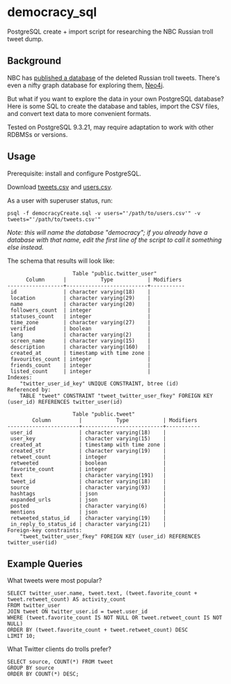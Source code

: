 # democracy_sql

PostgreSQL create + import script for researching the NBC Russian troll tweet dump.

## Background

NBC has [published a database](https://www.nbcnews.com/tech/social-media/now-available-more-200-000-deleted-russian-troll-tweets-n844731) of the deleted Russian troll tweets. There's even a nifty graph database for exploring them, [Neo4j](https://neo4j.com/sandbox-v2/).

But what if you want to explore the data in your own PostgreSQL database? Here is some SQL to create the database and tables, import the CSV files, and convert text data to more convenient formats.

Tested on PostgreSQL 9.3.21, may require adaptation to work with other RDBMSs or versions.

## Usage

Prerequisite: install and configure PostgreSQL.

Download  [tweets.csv](http://nodeassets.nbcnews.com/russian-twitter-trolls/tweets.csv) and [users.csv](http://nodeassets.nbcnews.com/russian-twitter-trolls/users.csv).

As a user with superuser status, run:

`psql -f democracyCreate.sql -v users="'/path/to/users.csv'" -v tweets="'/path/to/tweets.csv'"`

_Note: this will name the database "democracy"; if you already have a database with that name, edit the first line of the script to call it something else instead._

The schema that results will look like:

```
                     Table "public.twitter_user"
      Column      |           Type           | Modifiers 
------------------+--------------------------+-----------
 id               | character varying(18)    | 
 location         | character varying(29)    | 
 name             | character varying(20)    | 
 followers_count  | integer                  | 
 statuses_count   | integer                  | 
 time_zone        | character varying(27)    | 
 verified         | boolean                  | 
 lang             | character varying(2)     | 
 screen_name      | character varying(15)    | 
 description      | character varying(160)   | 
 created_at       | timestamp with time zone | 
 favourites_count | integer                  | 
 friends_count    | integer                  | 
 listed_count     | integer                  | 
Indexes:
    "twitter_user_id_key" UNIQUE CONSTRAINT, btree (id)
Referenced by:
    TABLE "tweet" CONSTRAINT "tweet_twitter_user_fkey" FOREIGN KEY (user_id) REFERENCES twitter_user(id)

                     Table "public.tweet"
        Column         |           Type           | Modifiers 
-----------------------+--------------------------+-----------
 user_id               | character varying(18)    | 
 user_key              | character varying(15)    | 
 created_at            | timestamp with time zone | 
 created_str           | character varying(19)    | 
 retweet_count         | integer                  | 
 retweeted             | boolean                  | 
 favorite_count        | integer                  | 
 text                  | character varying(191)   | 
 tweet_id              | character varying(18)    | 
 source                | character varying(93)    | 
 hashtags              | json                     | 
 expanded_urls         | json                     | 
 posted                | character varying(6)     | 
 mentions              | json                     | 
 retweeted_status_id   | character varying(19)    | 
 in_reply_to_status_id | character varying(21)    | 
Foreign-key constraints:
    "tweet_twitter_user_fkey" FOREIGN KEY (user_id) REFERENCES twitter_user(id)
```


## Example Queries

What tweets were most popular?

```
SELECT twitter_user.name, tweet.text, (tweet.favorite_count + tweet.retweet_count) AS activity_count
FROM twitter_user
JOIN tweet ON twitter_user.id = tweet.user_id
WHERE (tweet.favorite_count IS NOT NULL OR tweet.retweet_count IS NOT NULL)
ORDER BY (tweet.favorite_count + tweet.retweet_count) DESC
LIMIT 10;
```

What Twitter clients do trolls prefer?

```
SELECT source, COUNT(*) FROM tweet
GROUP BY source
ORDER BY COUNT(*) DESC;
```
